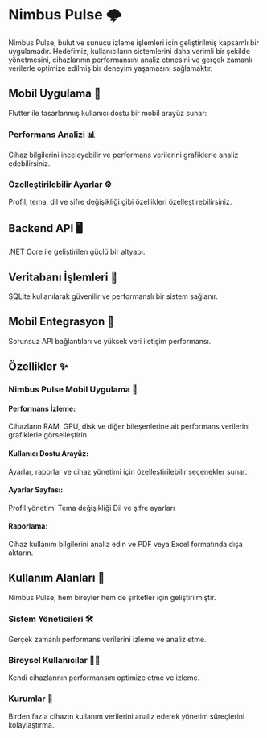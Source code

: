 # Nimbus Pulse 🌩️ 

Nimbus Pulse, bulut ve sunucu izleme işlemleri için geliştirilmiş kapsamlı bir uygulamadır. Hedefimiz, kullanıcıların sistemlerini daha verimli bir şekilde yönetmesini, cihazlarının performansını analiz etmesini ve gerçek zamanlı verilerle optimize edilmiş bir deneyim yaşamasını sağlamaktır.

## Mobil Uygulama 🎨
Flutter ile tasarlanmış kullanıcı dostu bir mobil arayüz sunar:

### Performans Analizi 📊
Cihaz bilgilerini inceleyebilir ve performans verilerini grafiklerle analiz edebilirsiniz.

### Özelleştirilebilir Ayarlar ⚙️
Profil, tema, dil ve şifre değişikliği gibi özellikleri özelleştirebilirsiniz.

## Backend API 🖥️
.NET Core ile geliştirilen güçlü bir altyapı:

## Veritabanı İşlemleri 📂
SQLite kullanılarak güvenilir ve performanslı bir sistem sağlanır.

## Mobil Entegrasyon 🔗 
Sorunsuz API bağlantıları ve yüksek veri iletişim performansı.
## Özellikler ✨
### Nimbus Pulse Mobil Uygulama 📱
#### Performans İzleme:
Cihazların RAM, GPU, disk ve diğer bileşenlerine ait performans verilerini grafiklerle görselleştirin.

#### Kullanıcı Dostu Arayüz:
Ayarlar, raporlar ve cihaz yönetimi için özelleştirilebilir seçenekler sunar.

#### Ayarlar Sayfası:
Profil yönetimi
Tema değişikliği
Dil ve şifre ayarları
#### Raporlama:
Cihaz kullanım bilgilerini analiz edin ve PDF veya Excel formatında dışa aktarın.

 ## Kullanım Alanları 🌟
Nimbus Pulse, hem bireyler hem de şirketler için geliştirilmiştir.

### Sistem Yöneticileri 🛠️
Gerçek zamanlı performans verilerini izleme ve analiz etme.
### Bireysel Kullanıcılar 👩‍💻
Kendi cihazlarının performansını optimize etme ve izleme.
###  Kurumlar 🏢
Birden fazla cihazın kullanım verilerini analiz ederek yönetim süreçlerini kolaylaştırma.
